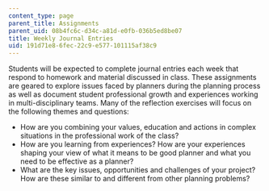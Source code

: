 ```yaml
---
content_type: page
parent_title: Assignments
parent_uid: 08b4fc6c-d34c-a81d-e0fb-036b5ed8be07
title: Weekly Journal Entries
uid: 191d71e8-6fec-22c9-e577-101115af38c9
---
```


Students will be expected to complete journal entries each week that respond to homework and material discussed in class. These assignments are geared to explore issues faced by planners during the planning process as well as document student professional growth and experiences working in multi-disciplinary teams. Many of the reflection exercises will focus on the following themes and questions:

*   How are you combining your values, education and actions in complex situations in the professional work of the class?
*   How are you learning from experiences? How are your experiences shaping your view of what it means to be good planner and what you need to be effective as a planner?
*   What are the key issues, opportunities and challenges of your project? How are these similar to and different from other planning problems?